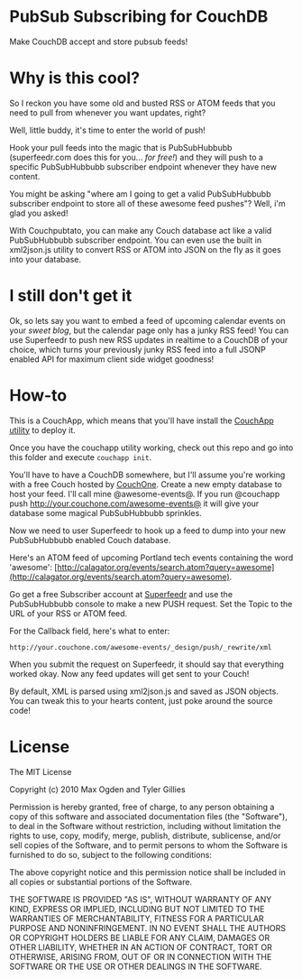 # PubSub Subscribing for CouchDB

Make CouchDB accept and store pubsub feeds!

# Why is this cool?

So I reckon you have some old and busted RSS or ATOM feeds that you need to pull from whenever you want updates, right?

Well, little buddy, it's time to enter the world of push!

Hook your pull feeds into the magic that is PubSubHubbubb (superfeedr.com does this for you... _for free!_) and they will push to a specific PubSubHubbubb subscriber endpoint whenever they have new content.

You might be asking "where am I going to get a valid PubSubHubbubb subscriber endpoint to store all of these awesome feed pushes"? Well, i'm glad you asked!

With Couchpubtato, you can make any Couch database act like a valid PubSubHubbubb subscriber endpoint. You can even use the built in xml2json.js utility to convert RSS or ATOM into JSON on the fly as it goes into your database.

# I still don't get it

Ok, so lets say you want to embed a feed of upcoming calendar events on your _sweet blog_, but the calendar page only has a junky RSS feed! You can use Superfeedr to push new RSS updates in realtime to a CouchDB of your choice, which turns your previously junky RSS feed into a full JSONP enabled API for maximum client side widget goodness!

# How-to

This is a CouchApp, which means that you'll have install the [CouchApp utility](http://couchapp.org/page/installing) to deploy it.

Once you have the couchapp utility working, check out this repo and go into this folder and execute <code>couchapp init</code>.

You'll have to have a CouchDB somewhere, but I'll assume you're working with a free Couch hosted by [CouchOne](http://couchone.com/get). Create a new empty database to host your feed. I'll call mine @awesome-events@. If you run @couchapp push http://your.couchone.com/awesome-events@ it will give your database some magical PubSubHubbubb sprinkles.

Now we need to user Superfeedr to hook up a feed to dump into your new PubSubHubbubb enabled Couch database.

Here's an ATOM feed of upcoming Portland tech events containing the word 'awesome': [http://calagator.org/events/search.atom?query=awesome](http://calagator.org/events/search.atom?query=awesome).

Go get a free Subscriber account at [Superfeedr](http://superfeedr.com) and use the PubSubHubbubb console to make a new PUSH request. Set the Topic to the URL of your RSS or ATOM feed.

For the Callback field, here's what to enter:

    http://your.couchone.com/awesome-events/_design/push/_rewrite/xml
    
When you submit the request on Superfeedr, it should say that everything worked okay. Now any feed updates will get sent to your Couch!

By default, XML is parsed using xml2json.js and saved as JSON objects. You can tweak this to your hearts content, just poke around the source code!

# License

The MIT License

Copyright (c) 2010 Max Ogden and Tyler Gillies

Permission is hereby granted, free of charge, to any person obtaining a copy
of this software and associated documentation files (the "Software"), to deal
in the Software without restriction, including without limitation the rights
to use, copy, modify, merge, publish, distribute, sublicense, and/or sell
copies of the Software, and to permit persons to whom the Software is
furnished to do so, subject to the following conditions:

The above copyright notice and this permission notice shall be included in
all copies or substantial portions of the Software.

THE SOFTWARE IS PROVIDED "AS IS", WITHOUT WARRANTY OF ANY KIND, EXPRESS OR
IMPLIED, INCLUDING BUT NOT LIMITED TO THE WARRANTIES OF MERCHANTABILITY,
FITNESS FOR A PARTICULAR PURPOSE AND NONINFRINGEMENT. IN NO EVENT SHALL THE
AUTHORS OR COPYRIGHT HOLDERS BE LIABLE FOR ANY CLAIM, DAMAGES OR OTHER
LIABILITY, WHETHER IN AN ACTION OF CONTRACT, TORT OR OTHERWISE, ARISING FROM,
OUT OF OR IN CONNECTION WITH THE SOFTWARE OR THE USE OR OTHER DEALINGS IN
THE SOFTWARE.